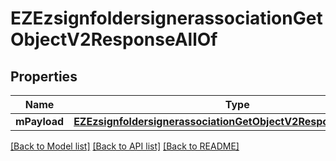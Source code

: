 # EZEzsignfoldersignerassociationGetObjectV2ResponseAllOf

## Properties
Name | Type | Description | Notes
------------ | ------------- | ------------- | -------------
**mPayload** | [**EZEzsignfoldersignerassociationGetObjectV2ResponseMPayload***](EZEzsignfoldersignerassociationGetObjectV2ResponseMPayload.md) |  | 

[[Back to Model list]](../README.md#documentation-for-models) [[Back to API list]](../README.md#documentation-for-api-endpoints) [[Back to README]](../README.md)


